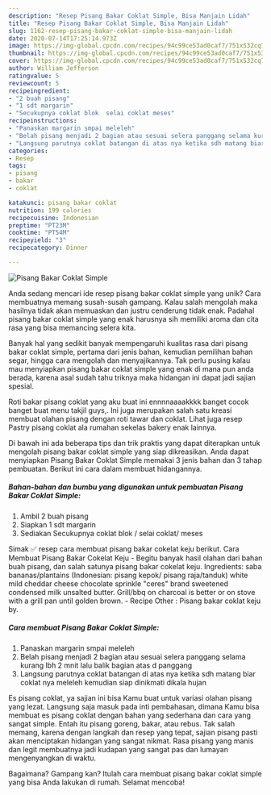 ```yaml
---
description: "Resep Pisang Bakar Coklat Simple, Bisa Manjain Lidah"
title: "Resep Pisang Bakar Coklat Simple, Bisa Manjain Lidah"
slug: 1162-resep-pisang-bakar-coklat-simple-bisa-manjain-lidah
date: 2020-07-14T17:25:14.973Z
image: https://img-global.cpcdn.com/recipes/94c99ce53ad0caf7/751x532cq70/pisang-bakar-coklat-simple-foto-resep-utama.jpg
thumbnail: https://img-global.cpcdn.com/recipes/94c99ce53ad0caf7/751x532cq70/pisang-bakar-coklat-simple-foto-resep-utama.jpg
cover: https://img-global.cpcdn.com/recipes/94c99ce53ad0caf7/751x532cq70/pisang-bakar-coklat-simple-foto-resep-utama.jpg
author: William Jefferson
ratingvalue: 5
reviewcount: 5
recipeingredient:
- "2 buah pisang"
- "1 sdt margarin"
- "Secukupnya coklat blok  selai coklat meses"
recipeinstructions:
- "Panaskan margarin smpai meleleh"
- "Belah pisang menjadi 2 bagian atau sesuai selera panggang selama kurang lbh 2 mnit lalu balik bagian atas d panggang"
- "Langsung parutnya coklat batangan di atas nya ketika sdh matang biar coklat nya meleleh kemudian siap dinikmati dikala hujan"
categories:
- Resep
tags:
- pisang
- bakar
- coklat

katakunci: pisang bakar coklat 
nutrition: 199 calories
recipecuisine: Indonesian
preptime: "PT23M"
cooktime: "PT54M"
recipeyield: "3"
recipecategory: Dinner

---
```



![Pisang Bakar Coklat Simple](https://img-global.cpcdn.com/recipes/94c99ce53ad0caf7/751x532cq70/pisang-bakar-coklat-simple-foto-resep-utama.jpg)

Anda sedang mencari ide resep pisang bakar coklat simple yang unik? Cara membuatnya memang susah-susah gampang. Kalau salah mengolah maka hasilnya tidak akan memuaskan dan justru cenderung tidak enak. Padahal pisang bakar coklat simple yang enak harusnya sih memiliki aroma dan cita rasa yang bisa memancing selera kita.

Banyak hal yang sedikit banyak mempengaruhi kualitas rasa dari pisang bakar coklat simple, pertama dari jenis bahan, kemudian pemilihan bahan segar, hingga cara mengolah dan menyajikannya. Tak perlu pusing kalau mau menyiapkan pisang bakar coklat simple yang enak di mana pun anda berada, karena asal sudah tahu triknya maka hidangan ini dapat jadi sajian spesial.

Roti bakar pisang coklat yang aku buat ini ennnnaaaakkkk banget cocok banget buat menu takjil guys,. Ini juga merupakan salah satu kreasi membuat olahan pisang dengan roti tawar dan coklat. Lihat juga resep Pastry pisang coklat ala rumahan sekelas bakery enak lainnya.


Di bawah ini ada beberapa tips dan trik praktis yang dapat diterapkan untuk mengolah pisang bakar coklat simple yang siap dikreasikan. Anda dapat menyiapkan Pisang Bakar Coklat Simple memakai 3 jenis bahan dan 3 tahap pembuatan. Berikut ini cara dalam membuat hidangannya.

<!--inarticleads1-->

##### Bahan-bahan dan bumbu yang digunakan untuk pembuatan Pisang Bakar Coklat Simple:

1. Ambil 2 buah pisang
1. Siapkan 1 sdt margarin
1. Sediakan Secukupnya coklat blok / selai coklat/ meses


Simak ✅ resep cara membuat pisang bakar cokelat keju berikut. Cara Membuat Pisang Bakar Cokelat Keju - Begitu banyak hasil olahan dari bahan buah pisang, dan salah satunya pisang bakar cokelat keju. Ingredients: saba bananas/plantains (Indonesian: pisang kepok/ pisang raja/tanduk) white mild cheddar cheese chocolate sprinkle &#34;ceres&#34; brand sweetened condensed milk unsalted butter. Grill/bbq on charcoal is better or on stove with a grill pan until golden brown. - Recipe Other : Pisang bakar coklat keju by. 

<!--inarticleads2-->

##### Cara membuat Pisang Bakar Coklat Simple:

1. Panaskan margarin smpai meleleh
1. Belah pisang menjadi 2 bagian atau sesuai selera panggang selama kurang lbh 2 mnit lalu balik bagian atas d panggang
1. Langsung parutnya coklat batangan di atas nya ketika sdh matang biar coklat nya meleleh kemudian siap dinikmati dikala hujan


Es pisang coklat, ya sajian ini bisa Kamu buat untuk variasi olahan pisang yang lezat. Langsung saja masuk pada inti pembahasan, dimana Kamu bisa membuat es pisang coklat dengan bahan yang sederhana dan cara yang sangat simple. Entah itu pisang goreng, bakar, atau rebus. Tak salah memang, karena dengan langkah dan resep yang tepat, sajian pisang pasti akan menciptakan hidangan yang sangat nikmat. Rasa pisang yang manis dan legit membuatnya jadi kudapan yang sangat pas dan lumayan mengenyangkan di waktu. 

Bagaimana? Gampang kan? Itulah cara membuat pisang bakar coklat simple yang bisa Anda lakukan di rumah. Selamat mencoba!
